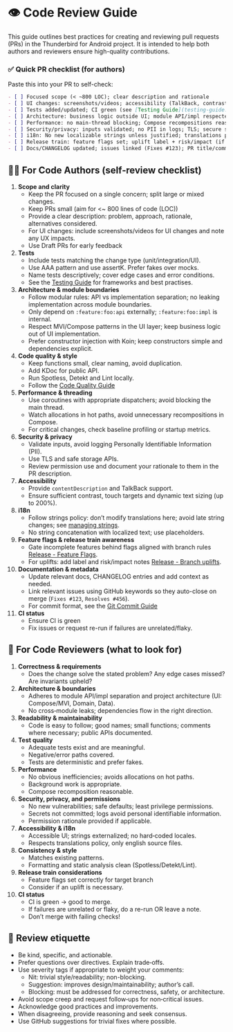 # 👁️ Code Review Guide

This guide outlines best practices for creating and reviewing pull requests (PRs) in the Thunderbird for Android
project. It is intended to help both authors and reviewers ensure high-quality contributions.

### ✅ Quick PR checklist (for authors)

Paste this into your PR to self-check:

```markdown
- [ ] Focused scope (< ~800 LOC); clear description and rationale
- [ ] UI changes: screenshots/videos; accessibility (TalkBack, contrast, touch targets)
- [ ] Tests added/updated; CI green (see [Testing Guide](testing-guide.md))
- [ ] Architecture: business logic outside UI; module API/impl respected; DI via constructor/Koin
- [ ] Performance: no main-thread blocking; Compose recompositions reasonable; hot paths allocation-lean
- [ ] Security/privacy: inputs validated; no PII in logs; TLS; secure storage; permission changes documented
- [ ] i18n: No new localizable strings unless justified; translations policy followed
- [ ] Release train: feature flags set; uplift label + risk/impact (if applicable)
- [ ] Docs/CHANGELOG updated; issues linked (Fixes #123); PR title/commits clear
```

## 🧑‍💻 For Code Authors (self‑review checklist)

1. **Scope and clarity**
   - Keep the PR focused on a single concern; split large or mixed changes.
   - Keep PRs small (aim for <~ 800 lines of code (LOC))
   - Provide a clear description: problem, approach, rationale, alternatives considered.
   - For UI changes: include screenshots/videos for UI changes and note any UX impacts.
   - Use Draft PRs for early feedback
2. **Tests**
   - Include tests matching the change type (unit/integration/UI).
   - Use AAA pattern and use assertK. Prefer fakes over mocks.
   - Name tests descriptively; cover edge cases and error conditions.
   - See the [Testing Guide](testing-guide.md) for frameworks and best practises.
3. **Architecture & module boundaries**
   - Follow modular rules: API vs implementation separation; no leaking implementation across module boundaries.
   - Only depend on `:feature:foo:api` externally; `:feature:foo:impl` is internal.
   - Respect MVI/Compose patterns in the UI layer; keep business logic out of UI implementation.
   - Prefer constructor injection with Koin; keep constructors simple and dependencies explicit.
4. **Code quality & style**
   - Keep functions small, clear naming, avoid duplication.
   - Add KDoc for public API.
   - Run Spotless, Detekt and Lint locally.
   - Follow the [Code Quality Guide](code-quality-guide.md)
5. **Performance & threading**
   - Use coroutines with appropriate dispatchers; avoid blocking the main thread.
   - Watch allocations in hot paths, avoid unnecessary recompositions in Compose.
   - For critical changes, check baseline profiling or startup metrics.
6. **Security & privacy**
   - Validate inputs, avoid logging Personally Identifiable Information (PII).
   - Use TLS and safe storage APIs.
   - Review permission use and document your rationale to them in the PR description.
7. **Accessibility**
   - Provide `contentDescription` and TalkBack support.
   - Ensure sufficient contrast, touch targets and dynamic text sizing (up to 200%).
8. **i18n**
   - Follow strings policy: don’t modify translations here; avoid late string changes; see [managing strings](managing-strings.md).
   - No string concatenation with localized text; use placeholders.
9. **Feature flags & release train awareness**
   - Gate incomplete features behind flags aligned with branch rules [Release - Feature Flags](../ci/RELEASE.md#feature-flags).
   - For uplifts: add label and risk/impact notes [Release - Branch uplifts](../ci/RELEASE.md#branch-uplifts).
10. **Documentation & metadata**
    - Update relevant docs, CHANGELOG entries and add context as needed.
    - Link relevant issues using GitHub keywords so they auto-close on merge (`Fixes #123`, `Resolves #456`).
    - For commit format, see the [Git Commit Guide](git-commit-guide.md)
11. **CI status**
    - Ensure CI is green
    - Fix issues or request re-run if failures are unrelated/flaky.

## 👀 For Code Reviewers (what to look for)

1. **Correctness & requirements**
   - Does the change solve the stated problem? Any edge cases missed? Are invariants upheld?
2. **Architecture & boundaries**
   - Adheres to module API/impl separation and project architecture (UI: Compose/MVI, Domain, Data).
   - No cross‑module leaks; dependencies flow in the right direction.
3. **Readability & maintainability**
   - Code is easy to follow; good names; small functions; comments where necessary; public APIs documented.
4. **Test quality**
   - Adequate tests exist and are meaningful.
   - Negative/error paths covered.
   - Tests are deterministic and prefer fakes.
5. **Performance**
   - No obvious inefficiencies; avoids allocations on hot paths.
   - Background work is appropriate.
   - Compose recomposition reasonable.
6. **Security, privacy, and permissions**
   - No new vulnerabilities; safe defaults; least privilege permissions.
   - Secrets not committed; logs avoid personal identifiable information.
   - Permission rationale provided if applicable.
7. **Accessibility & i18n**
   - Accessible UI; strings externalized; no hard‑coded locales.
   - Respects translations policy, only english source files.
8. **Consistency & style**
   - Matches existing patterns.
   - Formatting and static analysis clean (Spotless/Detekt/Lint).
9. **Release train considerations**
   - Feature flags set correctly for target branch
   - Consider if an uplift is necessary.
10. **CI status**
    - CI is green -> good to merge.
    - If failures are unrelated or flaky, do a re-run OR leave a note.
    - Don’t merge with failing checks!

## 🤝 Review etiquette

- Be kind, specific, and actionable.
- Prefer questions over directives. Explain trade‑offs.
- Use severity tags if appropriate to weight your comments:
  - Nit: trivial style/readability; non-blocking.
  - Suggestion: improves design/maintainability; author’s call.
  - Blocking: must be addressed for correctness, safety, or architecture.
- Avoid scope creep and request follow‑ups for non‑critical issues.
- Acknowledge good practices and improvements.
- When disagreeing, provide reasoning and seek consensus.
- Use GitHub suggestions for trivial fixes where possible.

